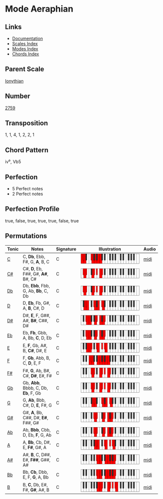 # Mode Aeraphian

## Links

- [Documentation](README.md)
- [Scales Index](Scales.md)
- [Modes Index](Modes.md)
- [Chords Index](Chords.md)

## Parent Scale

[Ionythian](ScaleIonythian.md)

## Number

[2759](https://ianring.com/musictheory/scales/2759)

## Transposition

1, 1, 4, 1, 2, 2, 1

## Chord Pattern

iv⁰, Vb5

## Perfection

- 5 Perfect notes
- 2 Perfect notes

## Perfection Profile

true, false, true, true, true, false, true

## Permutations

| Tonic | Notes | Signature | Illustration | Audio |
|-------|-------|-----------|--------------|-------|
| [C](ModeCNaturalAeraphian.md) | C, **Db**, Ebb, F#, G, **A**, B, C | C | ![CNaturalAeraphian](ModeCNaturalAeraphian.png) | [midi](https://github.com/edipermadi/music/blob/main/docs/ModeCNaturalAeraphian.mid?raw=true) |
| [C#](ModeCSharpAeraphian.md) | C#, **D**, Eb, F##, G#, **A#**, B#, C# | C | ![CSharpAeraphian](ModeCSharpAeraphian.png) | [midi](https://github.com/edipermadi/music/blob/main/docs/ModeCSharpAeraphian.mid?raw=true) |
| [Db](ModeDFlatAeraphian.md) | Db, **Ebb**, Fbb, G, Ab, **Bb**, C, Db | C | ![DFlatAeraphian](ModeDFlatAeraphian.png) | [midi](https://github.com/edipermadi/music/blob/main/docs/ModeDFlatAeraphian.mid?raw=true) |
| [D](ModeDNaturalAeraphian.md) | D, **Eb**, Fb, G#, A, **B**, C#, D | C | ![DNaturalAeraphian](ModeDNaturalAeraphian.png) | [midi](https://github.com/edipermadi/music/blob/main/docs/ModeDNaturalAeraphian.mid?raw=true) |
| [D#](ModeDSharpAeraphian.md) | D#, **E**, F, G##, A#, **B#**, C##, D# | C | ![DSharpAeraphian](ModeDSharpAeraphian.png) | [midi](https://github.com/edipermadi/music/blob/main/docs/ModeDSharpAeraphian.mid?raw=true) |
| [Eb](ModeEFlatAeraphian.md) | Eb, **Fb**, Gbb, A, Bb, **C**, D, Eb | C | ![EFlatAeraphian](ModeEFlatAeraphian.png) | [midi](https://github.com/edipermadi/music/blob/main/docs/ModeEFlatAeraphian.mid?raw=true) |
| [E](ModeENaturalAeraphian.md) | E, **F**, Gb, A#, B, **C#**, D#, E | C | ![ENaturalAeraphian](ModeENaturalAeraphian.png) | [midi](https://github.com/edipermadi/music/blob/main/docs/ModeENaturalAeraphian.mid?raw=true) |
| [F](ModeFNaturalAeraphian.md) | F, **Gb**, Abb, B, C, **D**, E, F | C | ![FNaturalAeraphian](ModeFNaturalAeraphian.png) | [midi](https://github.com/edipermadi/music/blob/main/docs/ModeFNaturalAeraphian.mid?raw=true) |
| [F#](ModeFSharpAeraphian.md) | F#, **G**, Ab, B#, C#, **D#**, E#, F# | C | ![FSharpAeraphian](ModeFSharpAeraphian.png) | [midi](https://github.com/edipermadi/music/blob/main/docs/ModeFSharpAeraphian.mid?raw=true) |
| [Gb](ModeGFlatAeraphian.md) | Gb, **Abb**, Bbbb, C, Db, **Eb**, F, Gb | C | ![GFlatAeraphian](ModeGFlatAeraphian.png) | [midi](https://github.com/edipermadi/music/blob/main/docs/ModeGFlatAeraphian.mid?raw=true) |
| [G](ModeGNaturalAeraphian.md) | G, **Ab**, Bbb, C#, D, **E**, F#, G | C | ![GNaturalAeraphian](ModeGNaturalAeraphian.png) | [midi](https://github.com/edipermadi/music/blob/main/docs/ModeGNaturalAeraphian.mid?raw=true) |
| [G#](ModeGSharpAeraphian.md) | G#, **A**, Bb, C##, D#, **E#**, F##, G# | C | ![GSharpAeraphian](ModeGSharpAeraphian.png) | [midi](https://github.com/edipermadi/music/blob/main/docs/ModeGSharpAeraphian.mid?raw=true) |
| [Ab](ModeAFlatAeraphian.md) | Ab, **Bbb**, Cbb, D, Eb, **F**, G, Ab | C | ![AFlatAeraphian](ModeAFlatAeraphian.png) | [midi](https://github.com/edipermadi/music/blob/main/docs/ModeAFlatAeraphian.mid?raw=true) |
| [A](ModeANaturalAeraphian.md) | A, **Bb**, Cb, D#, E, **F#**, G#, A | C | ![ANaturalAeraphian](ModeANaturalAeraphian.png) | [midi](https://github.com/edipermadi/music/blob/main/docs/ModeANaturalAeraphian.mid?raw=true) |
| [A#](ModeASharpAeraphian.md) | A#, **B**, C, D##, E#, **F##**, G##, A# | C | ![ASharpAeraphian](ModeASharpAeraphian.png) | [midi](https://github.com/edipermadi/music/blob/main/docs/ModeASharpAeraphian.mid?raw=true) |
| [Bb](ModeBFlatAeraphian.md) | Bb, **Cb**, Dbb, E, F, **G**, A, Bb | C | ![BFlatAeraphian](ModeBFlatAeraphian.png) | [midi](https://github.com/edipermadi/music/blob/main/docs/ModeBFlatAeraphian.mid?raw=true) |
| [B](ModeBNaturalAeraphian.md) | B, **C**, Db, E#, F#, **G#**, A#, B | C | ![BNaturalAeraphian](ModeBNaturalAeraphian.png) | [midi](https://github.com/edipermadi/music/blob/main/docs/ModeBNaturalAeraphian.mid?raw=true) |
